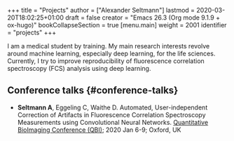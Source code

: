 +++
title = "Projects"
author = ["Alexander Seltmann"]
lastmod = 2020-03-20T18:02:25+01:00
draft = false
creator = "Emacs 26.3 (Org mode 9.1.9 + ox-hugo)"
bookCollapseSection = true
[menu.main]
  weight = 2001
  identifier = "projects"
+++

I am a medical student by training. My main research interests revolve around
machine learning, especially deep learning, for the life sciences. Currently, I
try to improve reproducibility of fluorescence correlation spectroscopy (FCS)
analysis using deep learning.


## Conference talks {#conference-talks}

-   **Seltmann A**, Eggeling C, Waithe D. Automated, User-independent Correction of
    Artifacts in Fluorescence Correlation Spectroscopy Measurements using
    Convolutional Neural Networks. [Quantitative BioImaging Conference (QBI)](https://www.quantitativebioimaging.com/qbi2020/); 2020
    Jan 6-9; Oxford, UK
